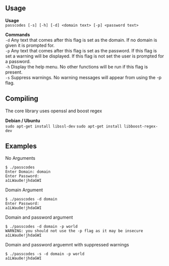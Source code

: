 Usage
------

**Usage**  
   `passcodes [-s] [-h] [-d] <domain text> [-p] <password text>`

**Commands**  
 `-d`  Any text that comes after this flag is set as the domain. If no domain is given it is prompted for.  
 `-p`  Any text that comes after this flag is set as the password. If this flag is set a warning will be displayed. If this flag is not set the user is prompted for a password.  
 `-h`  Display the help menu. No other functions will be run if this flag is present.  
 `-s`  Suppress warnings. No warning messages will appear from using the -p flag.  

Compiling
---------

The core library uses openssl and boost regex

**Debian / Ubuntu**  
`sudo apt-get install libssl-dev`
`sudo apt-get install libboost-regex-dev`

Examples
--------

No Arguments

    $ ./passcodes
    Enter Domain: domain
    Enter Password: 
    a1LWauOe!jhdaGWI

Domain Argument

    $ ./passcodes -d domain
    Enter Password: 
    a1LWauOe!jhdaGWI

Domain and password argument

    $ ./passcodes -d domain -p world
    WARNING: you should not use the -p flag as it may be insecure
    a1LWauOe!jhdaGWI

Domain and password arguemnt with suppressed warnings

    $ ./passcodes -s -d domain -p world
    a1LWauOe!jhdaGWI
